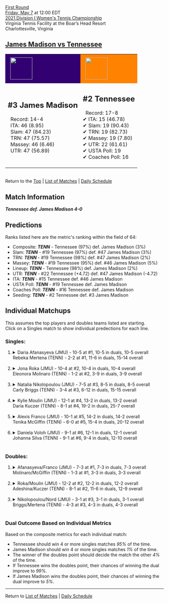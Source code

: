 [First Round](top)  
[Friday, May 7](../../schedule/05-07.md) at 12:00 EDT  
[2021 Division I Women's Tennis Championship](../index.md)  
Virginia Tennis Facility at the Boar’s Head Resort  
Charlottesville, Virginia  
## [James Madison vs Tennessee](https://www.ncaa.com/game/5833665)  

<table><tr style="background-color: #d9d9d9 !important"><td style="background-color: #330072 !important"><img src="https://www.ncaa.com/sites/default/files/images/logos/schools/j/james-madison.70.png" width="70" height="70" style="padding: 8px;" /></td><td style="background-color: #FF8200 !important"><img src="https://www.ncaa.com/sites/default/files/images/logos/schools/t/tennessee.70.png" width="70" height="70" style="padding: 8px;" /></td></tr><tr>
<td>  

<h2>#3 James Madison</h2>  
&nbsp; Record: 14-4<br>  
&nbsp; ITA: 46 (8.95)<br>  
&nbsp; Slam: 47 (84.23)<br>  
&nbsp; TRN: 47 (75.57)<br>  
&nbsp; Massey: 46 (6.46)<br>  
&nbsp; UTR: 47 (56.89)<br>  
<br>  

</td>
<td>  

<h2>#2 Tennessee</h2>  
&nbsp; Record: 17-8<br>  
&#10004; ITA: 15 (46.78)<br>  
&#10004; Slam: 19 (90.43)<br>  
&#10004; TRN: 19 (82.73)<br>  
&#10004; Massey: 19 (7.80)<br>  
&#10004; UTR: 22 (61.61)<br>  
&#10004; USTA Poll: 19<br>  
&#10004; Coaches Poll: 16<br>  
<br>  

</td>
</tr></table>  


<br>Return to the [Top](top) &#124; [List of Matches](../index.md) &#124; [Daily Schedule](../../schedule/05-07.md)

## Match Information  
***Tennessee def. James Madison 4-0***  

## Predictions  

Ranks listed here are the metric's ranking within the field of 64:  
- Composite: ***TENN*** - Tennessee (97%) def. James Madison (3%)  
- Slam: ***TENN*** - #19 Tennessee (97%) def. #47 James Madison (3%)  
- TRN: ***TENN*** - #19 Tennessee (98%) def. #47 James Madison (2%)  
- Massey: ***TENN*** - #19 Tennessee (95%) def. #46 James Madison (5%)  
- Lineup: ***TENN*** - Tennessee (98%) def. James Madison (2%)  
- UTR: ***TENN*** - #22 Tennessee (+4.72) def. #47 James Madison (-4.72)  
- ITA: ***TENN*** - #15 Tennessee def. #46 James Madison  
- USTA Poll: ***TENN*** - #19 Tennessee def. James Madison  
- Coaches Poll: ***TENN*** - #16 Tennessee def. James Madison  
- Seeding: ***TENN*** - #2 Tennessee def. #3 James Madison  

## Individual Matchups  
This assumes the top players and doubles teams listed are starting.  
Click on a Singles match to show individual predections for each line.  

### Singles:  

<ol>
<li><details>
<summary markdown="span">Daria Afanasyeva (JMU) - 10-5 at #1, 10-5 in duals, 10-5 overall<br>Rebeka Mertena (TENN) - 2-2 at #1, 11-6 in duals, 15-14 overall</summary>
<h4>Predictions</h4><ul>
<li>Composite: <b><i>TENN</i></b> - Mertena (73%) def. Afanasyeva (27%)</li>  
<li>Slam: <b><i>TENN</i></b> - Mertena (62%) def. Afanasyeva (38%)</li>  
<li>TRN: <b><i>TENN</i></b> - Mertena (67%) def. Afanasyeva (33%)</li>  
<li>Massey: <b><i>TENN</i></b> - Mertena (74%) def. Afanasyeva (26%)</li>  
<li>UTR: <b><i>TENN</i></b> - Mertena (91%) def. Afanasyeva (9%)</li>  
<li>ITA: <b><i>TENN</i></b> - Mertena (7.45) def. Afanasyeva (2.51)</li>  
</ul>
</details>&nbsp;</li>
<li><details>
<summary markdown="span">Jona Roka (JMU) - 10-4 at #2, 10-4 in duals, 10-4 overall<br>Eleonora Molinaro (TENN) - 1-2 at #2, 3-9 in duals, 3-9 overall</summary>
<h4>Predictions</h4><ul>
<li>Composite: <b><i>TENN</i></b> - Molinaro (82%) def. Roka (18%)</li>  
<li>Slam: <b><i>TENN</i></b> - Molinaro (85%) def. Roka (15%)</li>  
<li>TRN: <b><i>TENN</i></b> - Molinaro (84%) def. Roka (16%)</li>  
<li>Massey: <b><i>TENN</i></b> - Molinaro (67%) def. Roka (33%)</li>  
<li>UTR: <b><i>TENN</i></b> - Molinaro (92%) def. Roka (8%)</li>  
<li>ITA: <b><i>TENN</i></b> - Molinaro (5.46) def. Roka (2.41)</li>  
</ul>
</details>&nbsp;</li>
<li><details>
<summary markdown="span">Natalia Nikolopoulou (JMU) - 7-5 at #3, 8-5 in duals, 8-5 overall<br>Carly Briggs (TENN) - 3-4 at #3, 6-12 in duals, 15-15 overall</summary>
<h4>Predictions</h4><ul>
<li>Composite: <b><i>TENN</i></b> - Briggs (93%) def. Nikolopoulou (7%)</li>  
<li>Slam: <b><i>TENN</i></b> - Briggs (95%) def. Nikolopoulou (5%)</li>  
<li>TRN: <b><i>TENN</i></b> - Briggs (94%) def. Nikolopoulou (6%)</li>  
<li>Massey: <b><i>TENN</i></b> - Briggs (87%) def. Nikolopoulou (13%)</li>  
<li>UTR: <b><i>TENN</i></b> - Briggs (95%) def. Nikolopoulou (5%)</li>  
<li>ITA: <b><i>TENN</i></b> - Briggs (8.89) def. Nikolopoulou (2.10)</li>  
</ul>
</details>&nbsp;</li>
<li><details>
<summary markdown="span">Kylie Moulin (JMU) - 12-1 at #4, 13-2 in duals, 13-2 overall<br>Daria Kuczer (TENN) - 8-1 at #4, 19-2 in duals, 25-7 overall</summary>
<h4>Predictions</h4><ul>
<li>Composite: <b><i>TENN</i></b> - Kuczer (89%) def. Moulin (11%)</li>  
<li>Slam: <b><i>TENN</i></b> - Kuczer (90%) def. Moulin (10%)</li>  
<li>TRN: <b><i>TENN</i></b> - Kuczer (91%) def. Moulin (9%)</li>  
<li>Massey: <b><i>TENN</i></b> - Kuczer (85%) def. Moulin (15%)</li>  
<li>UTR: <b><i>TENN</i></b> - Kuczer (91%) def. Moulin (9%)</li>  
<li>ITA: <b><i>TENN</i></b> - Kuczer (3.41) def. Moulin (3.15)</li>  
</ul>
</details>&nbsp;</li>
<li><details>
<summary markdown="span">Alexis Franco (JMU) - 10-1 at #5, 14-2 in duals, 14-2 overall<br>Tenika McGiffin (TENN) - 6-0 at #5, 15-4 in duals, 20-12 overall</summary>
<h4>Predictions</h4><ul>
<li>Composite: <b><i>TENN</i></b> - McGiffin (80%) def. Franco (20%)</li>  
<li>Slam: <b><i>TENN</i></b> - McGiffin (86%) def. Franco (14%)</li>  
<li>TRN: <b><i>TENN</i></b> - McGiffin (79%) def. Franco (21%)</li>  
<li>Massey: <b><i>TENN</i></b> - McGiffin (68%) def. Franco (32%)</li>  
<li>UTR: <b><i>TENN</i></b> - McGiffin (88%) def. Franco (12%)</li>  
<li>ITA: <b><i>JMU</i></b> - Franco (3.01) def. McGiffin (1.61)</li>  
</ul>
</details>&nbsp;</li>
<li><details>
<summary markdown="span">Daniela Voloh (JMU) - 9-1 at #6, 12-1 in duals, 12-1 overall<br>Johanna Silva (TENN) - 9-1 at #6, 9-4 in duals, 12-10 overall</summary>
<h4>Predictions</h4><ul>
<li>Composite: <b><i>TENN</i></b> - Silva (85%) def. Voloh (15%)</li>  
<li>Slam: <b><i>TENN</i></b> - Silva (90%) def. Voloh (10%)</li>  
<li>TRN: <b><i>TENN</i></b> - Silva (87%) def. Voloh (13%)</li>  
<li>Massey: <b><i>TENN</i></b> - Silva (78%) def. Voloh (22%)</li>  
<li>UTR: <b><i>TENN</i></b> - Silva (86%) def. Voloh (14%)</li>  
<li>ITA: <b><i>JMU</i></b> - Voloh (3.50) def. Silva (1.85)</li>  
</ul>
</details>&nbsp;</li>
</ol>

### Doubles:  

<ol>
<li><details>
<summary markdown="span">Afanasyeva/Franco (JMU) - 7-3 at #1, 7-3 in duals, 7-3 overall<br>Molinaro/McGiffin (TENN) - 1-3 at #1, 3-3 in duals, 3-3 overall</summary>
<br>Sorry, we don't have any metrics for this match
</details>&nbsp;</li>
<li><details>
<summary markdown="span">Roka/Moulin (JMU) - 12-2 at #2, 12-2 in duals, 12-2 overall<br>Adeshina/Kuczer (TENN) - 8-1 at #2, 11-6 in duals, 12-9 overall</summary>
<br>Sorry, we don't have any metrics for this match
</details>&nbsp;</li>
<li><details>
<summary markdown="span">Nikolopoulou/Nord (JMU) - 3-1 at #3, 3-1 in duals, 3-1 overall<br>Briggs/Mertena (TENN) - 4-3 at #3, 4-3 in duals, 4-3 overall</summary>
<br>Sorry, we don't have any metrics for this match
</details>&nbsp;</li>
</ol>

### Dual Outcome Based on Individual Metrics  
  
Based on the composite metrics for each individual match:  
- Tennessee should win 4 or more singles matches *95%* of the time.  
- James Madison should win 4 or more singles matches *1%* of the time.  
- The winner of the doubles point should decide the match the other *4%* of the time.  
- If Tennessee wins the doubles point, their chances of winning the dual improve to *99%*.  
- If James Madison wins the doubles point, their chances of winning the dual improve to *5%*.  
  
------

Return to [List of Matches](../index.md) &#124; [Daily Schedule](../../schedule/05-07.md)  
